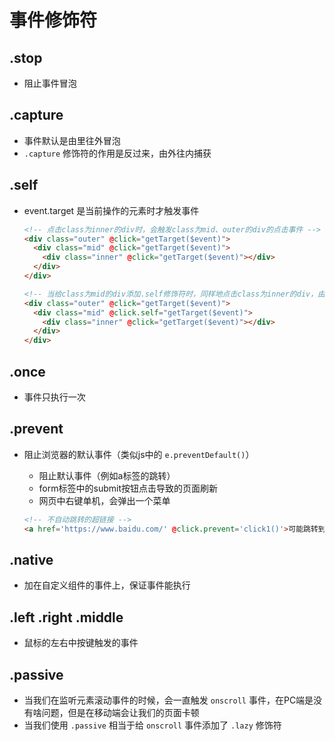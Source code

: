 # 事件修饰符

## .stop

+ 阻止事件冒泡

## .capture

+ 事件默认是由里往外冒泡
+ `.capture` 修饰符的作用是反过来，由外往内捕获

## .self

+ event.target 是当前操作的元素时才触发事件

  ```html
  <!-- 点击class为inner的div时，会触发class为mid、outer的div的点击事件 -->
  <div class="outer" @click="getTarget($event)">
    <div class="mid" @click="getTarget($event)">
      <div class="inner" @click="getTarget($event)"></div>
    </div>
  </div>
  ```

  ```html
  <!-- 当给class为mid的div添加.self修饰符时，同样地点击class为inner的div，由于当前点击的元素不是class为mid的div，所以不会触发class为mid的点击事件 -->
  <div class="outer" @click="getTarget($event)">
    <div class="mid" @click.self="getTarget($event)">
      <div class="inner" @click="getTarget($event)"></div>
    </div>
  </div>
  ```

## .once

+ 事件只执行一次

## .prevent

+ 阻止浏览器的默认事件（类似js中的 `e.preventDefault()`）

  + 阻止默认事件（例如a标签的跳转）
  + form标签中的submit按钮点击导致的页面刷新
  + 网页中右键单机，会弹出一个菜单

  ```html
  <!-- 不自动跳转的超链接 -->
  <a href='https://www.baidu.com/' @click.prevent='click1()'>可能跳转到百度</a>
  ```

## .native

+ 加在自定义组件的事件上，保证事件能执行

## .left .right .middle

+ 鼠标的左右中按键触发的事件

## .passive

+ 当我们在监听元素滚动事件的时候，会一直触发 `onscroll` 事件，在PC端是没有啥问题，但是在移动端会让我们的页面卡顿
+ 当我们使用 `.passive` 相当于给 `onscroll` 事件添加了 `.lazy` 修饰符
